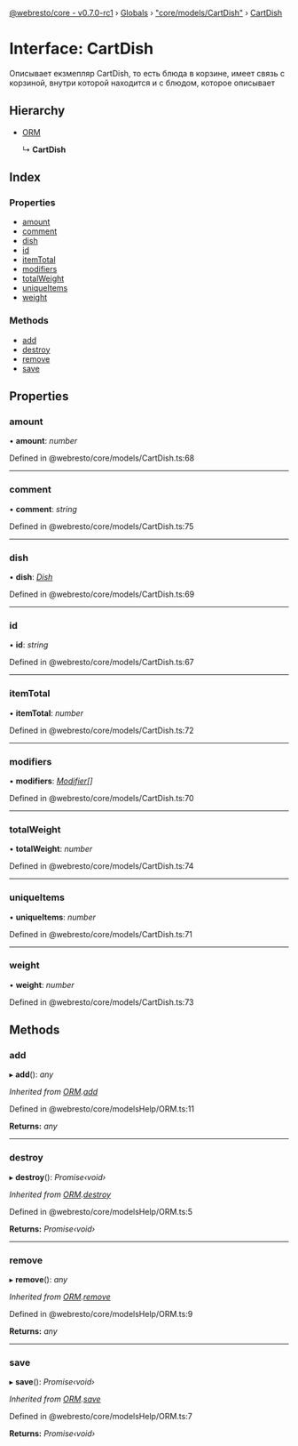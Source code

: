 [@webresto/core - v0.7.0-rc1](../README.md) › [Globals](../globals.md) › ["core/models/CartDish"](../modules/_core_models_cartdish_.md) › [CartDish](_core_models_cartdish_.cartdish.md)

# Interface: CartDish

Описывает екзмепляр CartDish, то есть блюда в корзине, имеет связь с корзиной, внутри которой находится и с блюдом,
которое описывает

## Hierarchy

* [ORM](_core_modelshelp_orm_.orm.md)

  ↳ **CartDish**

## Index

### Properties

* [amount](_core_models_cartdish_.cartdish.md#amount)
* [comment](_core_models_cartdish_.cartdish.md#comment)
* [dish](_core_models_cartdish_.cartdish.md#dish)
* [id](_core_models_cartdish_.cartdish.md#id)
* [itemTotal](_core_models_cartdish_.cartdish.md#itemtotal)
* [modifiers](_core_models_cartdish_.cartdish.md#modifiers)
* [totalWeight](_core_models_cartdish_.cartdish.md#totalweight)
* [uniqueItems](_core_models_cartdish_.cartdish.md#uniqueitems)
* [weight](_core_models_cartdish_.cartdish.md#weight)

### Methods

* [add](_core_models_cartdish_.cartdish.md#add)
* [destroy](_core_models_cartdish_.cartdish.md#destroy)
* [remove](_core_models_cartdish_.cartdish.md#remove)
* [save](_core_models_cartdish_.cartdish.md#save)

## Properties

###  amount

• **amount**: *number*

Defined in @webresto/core/models/CartDish.ts:68

___

###  comment

• **comment**: *string*

Defined in @webresto/core/models/CartDish.ts:75

___

###  dish

• **dish**: *[Dish](_core_models_dish_.dish.md)*

Defined in @webresto/core/models/CartDish.ts:69

___

###  id

• **id**: *string*

Defined in @webresto/core/models/CartDish.ts:67

___

###  itemTotal

• **itemTotal**: *number*

Defined in @webresto/core/models/CartDish.ts:72

___

###  modifiers

• **modifiers**: *[Modifier](_core_modelshelp_modifier_.modifier.md)[]*

Defined in @webresto/core/models/CartDish.ts:70

___

###  totalWeight

• **totalWeight**: *number*

Defined in @webresto/core/models/CartDish.ts:74

___

###  uniqueItems

• **uniqueItems**: *number*

Defined in @webresto/core/models/CartDish.ts:71

___

###  weight

• **weight**: *number*

Defined in @webresto/core/models/CartDish.ts:73

## Methods

###  add

▸ **add**(): *any*

*Inherited from [ORM](_core_modelshelp_orm_.orm.md).[add](_core_modelshelp_orm_.orm.md#add)*

Defined in @webresto/core/modelsHelp/ORM.ts:11

**Returns:** *any*

___

###  destroy

▸ **destroy**(): *Promise‹void›*

*Inherited from [ORM](_core_modelshelp_orm_.orm.md).[destroy](_core_modelshelp_orm_.orm.md#destroy)*

Defined in @webresto/core/modelsHelp/ORM.ts:5

**Returns:** *Promise‹void›*

___

###  remove

▸ **remove**(): *any*

*Inherited from [ORM](_core_modelshelp_orm_.orm.md).[remove](_core_modelshelp_orm_.orm.md#remove)*

Defined in @webresto/core/modelsHelp/ORM.ts:9

**Returns:** *any*

___

###  save

▸ **save**(): *Promise‹void›*

*Inherited from [ORM](_core_modelshelp_orm_.orm.md).[save](_core_modelshelp_orm_.orm.md#save)*

Defined in @webresto/core/modelsHelp/ORM.ts:7

**Returns:** *Promise‹void›*
